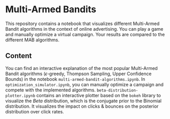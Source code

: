 # Multi-Armed Bandits
This repository contains a notebook that visualizes different Multi-Armed Bandit algorithms in the context of online advertising. You can play a game and manually optimize a virtual campaign. Your results are compared to the different MAB algorithms. 

## Content
You can find an interactive explanation of the most popular Multi-Armed Bandit algorithms ($\epsilon$-greedy, Thompson Sampling, Upper Confidence Bounds) in the notebook `multi-armed-bandit-algorithms.ipynb`. In `optimization_simulator.ipynb`, you can manually optimize a campaign and compete with the implemented algorithms. `beta-distribution-plotter.ipynb` contains an interactive plotter based on the `bokeh` library to visualize the $Beta$ distribution, which is the conjugate prior to the Binomial distribution. It visualizes the impact on clicks & bounces on the posterior distribution over click rates. 

